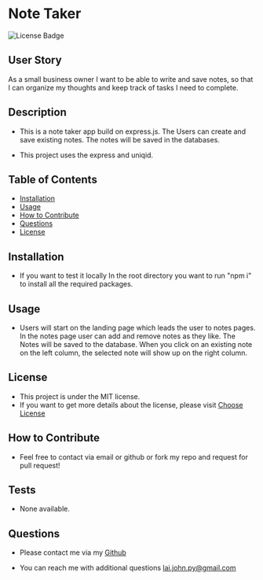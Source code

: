 # Note Taker
![License Badge](https://img.shields.io/badge/license-MIT-brightgreen)

## User Story
As a small business owner I want to be able to write and save notes, so that I can organize my thoughts and keep track of tasks I need to complete.

## Description
* This is a note taker app build on express.js. The Users can create and save existing notes. The notes will be saved in the databases.

* This project uses the express and uniqid.

## Table of Contents
- [Installation](#installation)
- [Usage](#usage)
- [How to Contribute](#how-to-contribute)
- [Questions](#questions)
- [License](#license)

## Installation
* If you want to test it locally In the root directory you want to run "npm i" to install all the required packages.

## Usage
*  Users will start on the landing page which leads the user to notes pages. In the notes page user can add and remove notes as they like. The Notes will be saved to the database. When you click on an existing note on the left column, the selected note will show up on the right column.
## License
* This project is under the MIT license.
* If you want to get more details about the license, please visit [Choose License](https://choosealicense.com "Choose License")

## How to Contribute
* Feel free to contact via email or github or fork my repo and request for pull request!

## Tests
* None available.

## Questions
* Please contact me via my [Github](https://github.com/johnxlai)

* You can reach me with additional questions <a href="mailto:lai.john.py@gmail.com">lai.john.py@gmail.com</a>
